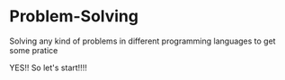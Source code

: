 # Problem-Solving
Solving any kind of problems in different programming languages to get some pratice

YES!! So let's start!!!!
